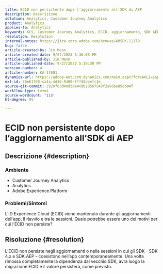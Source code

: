 ```yaml
---
title: ECID non persistente dopo l’aggiornamento all’SDK di AEP
description: Descrizione
solution: Analytics, Customer Journey Analytics
product: Analytics
applies-to: Analytics
keywords: KCS, Customer Journey Analytics, ECID, aggiornamento, SDK AEP, Adobe Experience Platform, ID Experience Cloud
resolution: Resolution
internal-notes: https://jira.corp.adobe.com/browse/AMSDK-11170
bug: false
article-created-by: Jim Menn
article-created-date: 9/27/2023 5:36:08 PM
article-published-by: Jim Menn
article-published-date: 9/27/2023 5:39:30 PM
version-number: 4
article-number: KA-17001
dynamics-url: https://adobe-ent.crm.dynamics.com/main.aspx?forceUCI=1&pagetype=entityrecord&etn=knowledgearticle&id=e48bd550-5c5d-ee11-be6f-6045bd006268
exl-id: 76e61788-ca1a-4d16-9489-fffd5deefc1e
source-git-commit: c920f03d48d3de4c8b20567548f2a66be89db04f
workflow-type: tm+mt
source-wordcount: '118'
ht-degree: 9%

---
```


# ECID non persistente dopo l’aggiornamento all’SDK di AEP

## Descrizione {#description}


### <b>Ambiente</b>

- Customer Journey Analytics
- Analytics
- Adobe Experience Platform




### <b>Problemi/Sintomi</b>

L’ID Experience Cloud (ECID) viene mantenuto durante gli aggiornamenti dell’app, il riavvio e tra le sessioni. Quale potrebbe essere uno dei motivi per cui l’ECID non persiste?


## Risoluzione {#resolution}


L’ECID non persiste negli aggiornamenti o nelle sessioni in cui gli SDK - SDK 4.x e SDK AEP - coesistono nell’app contemporaneamente. Una volta rimossa completamente la dipendenza dal vecchio SDK, avrà luogo la migrazione ECID e il valore persisterà, come previsto.
